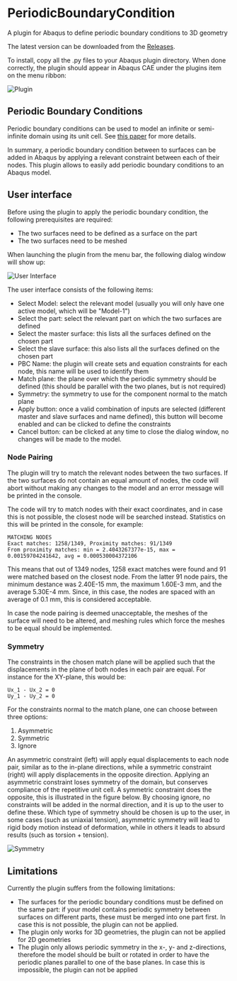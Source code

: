 # PeriodicBoundaryCondition
A plugin for Abaqus to define periodic boundary conditions to 3D geometry

The latest version can be downloaded from the [Releases](https://github.com/smrg-uob/PeriodicBoundaryCondition/releases).

To install, copy all the .py files to your Abaqus plugin directory.
When done correctly, the plugin should appear in Abaqus CAE under the plugins item on the menu ribbon:

![Plugin](https://github.com/smrg-uob/PeriodicBoundaryCondition/blob/master/doc/plugin.png?raw=true)

## Periodic Boundary Conditions 
Periodic boundary conditions can be used to model an infinite or semi-infinite domain using its unit cell.
See [this paper](https://github.com/smrg-uob/PeriodicBoundaryCondition/blob/master/doc/applying%20periodic%20boundary%20conditions%20in%20finite%20element%20analysis.pdf) for more details.

In summary, a periodic boundary condition between to surfaces can be added in Abaqus by applying a relevant constraint between each of their nodes.
This plugin allows to easily add periodic boundary conditions to an Abaqus model.

## User interface 
Before using the plugin to apply the periodic boundary condition, the following prerequisites are required:
* The two surfaces need to be defined as a surface on the part
* The two surfaces need to be meshed

When launching the plugin from the menu bar, the following dialog window will show up:

![User Interface](https://github.com/smrg-uob/PeriodicBoundaryCondition/blob/master/doc/gui.png?raw=true)

The user interface consists of the following items:
* Select Model: select the relevant model (usually you will only have one active model, which will be "Model-1")
* Select the part: select the relevant part on which the two surfaces are defined
* Select the master surface: this lists all the surfaces defined on the chosen part
* Select the slave surface: this also lists all the surfaces defined on the chosen part
* PBC Name: the plugin will create sets and equation constraints for each node, this name will be used to identify them
* Match plane: the plane over which the periodic symmetry should be defined (this should be parallel with the two planes, but is not required)
* Symmetry: the symmetry to use for the component normal to the match plane
* Apply button: once a valid combination of inputs are selected (different master and slave surfaces and name defined), this button will become enabled and can be clicked to define the constraints
* Cancel button: can be clicked at any time to close the dialog window, no changes will be made to the model.

### Node Pairing
The plugin will try to match the relevant nodes between the two surfaces. If the two surfaces do not contain an equal amount of nodes, the code will abort without making any changes to the model and an error message will be printed in the console.

The code will try to match nodes with their exact coordinates, and in case this is not possible, the closest node will be searched instead. Statistics on this will be printed in the console, for example:
```
MATCHING NODES
Exact matches: 1258/1349, Proximity matches: 91/1349
From proximity matches: min = 2.4043267377e-15, max = 0.00159704241642, avg = 0.000530004372106
```
This means that out of 1349 nodes, 1258 exact matches were found and 91 were matched based on the closest node. From the latter 91 node pairs, the minimum destance was 2.40E-15 mm, the maximum 1.60E-3 mm, and the average 5.30E-4 mm. Since, in this case, the nodes are spaced with an average of 0.1 mm, this is considered acceptable.

In case the node pairing is deemed unacceptable, the meshes of the surface will need to be altered, and meshing rules which force the meshes to be equal should be implemented.

### Symmetry
The constraints in the chosen match plane will be applied such that the displacements in the plane of both nodes in each pair are equal. For instance for the XY-plane, this would be:
```
Ux_1 - Ux_2 = 0
Uy_1 - Uy_2 = 0
```

For the constraints normal to the match plane, one can choose between three options:
1. Asymmetric
2. Symmetric
3. Ignore

An asymmetric constraint (left) will apply equal displacements to each node pair, similar as to the in-plane directions, while a symmetric constraint (right) will apply displacements in the opposite direction. Applying an asymmetric constraint loses symmetry of the domain, but conserves compliance of the repetitive unit cell. A symmetric constraint does the opposite, this is illustrated in the figure below.
By choosing ignore, no constraints will be added in the normal direction, and it is up to the user to define these.
Which type of symmetry should be chosen is up to the user, in some cases (such as uniaxial tension), asymmetric symmetry will lead to rigid body motion instead of deformation, while in others it leads to absurd results (such as torsion + tension).

![Symmetry](https://github.com/smrg-uob/PeriodicBoundaryCondition/blob/master/doc/drawing.svg)

## Limitations
Currently the plugin suffers from the following limitations:
* The surfaces for the periodic boundary conditions must be defined on the same part: if your model contains periodic symmetry between surfaces on different parts, these must be merged into one part first. In case this is not possible, the plugin can not be applied.
* The plugin only works for 3D geometries, the plugin can not be applied for 2D geometries
* The plugin only allows periodic symmetry in the x-, y- and z-directions, therefore the model should be built or rotated in order to have the periodic planes parallel to one of the base planes. In case this is impossible, the plugin can not be applied
